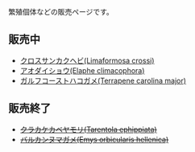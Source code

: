 ---
---

繁殖個体などの販売ページです。

## 販売中

* [クロスサンカクヘビ(Limaformosa crossi)](/shopping/creatures/limaformosa-crossi)
* [アオダイショウ(Elaphe climacophora)](/shopping/creatures/elaphe-climacophora)
* [ガルフコーストハコガメ(Terrapene carolina major)](/shopping/creatures/terrapene-carolina-major)

## 販売終了

* ~~[クラカケカベヤモリ(Tarentola ephippiata)](/shopping/creatures/tarentola-ephippiata)~~
* ~~[バルカンヌマガメ(Emys orbicularis hellenica)](/shopping/creatures/emys-orbicularis-hellenica)~~
